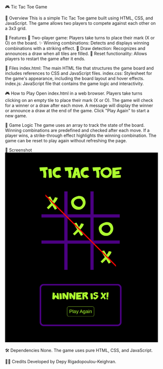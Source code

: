 🎮 Tic Tac Toe Game

📖 Overview
This is a simple Tic Tac Toe game built using HTML, CSS, and JavaScript. The game allows two players to compete against each other on a 3x3 grid.

🌟 Features
👫 Two-player game: Players take turns to place their mark (X or O) on the board.
✨ Winning combinations: Detects and displays winning combinations with a striking effect.
🤝 Draw detection: Recognizes and announces a draw when all tiles are filled.
🔄 Reset functionality: Allows players to restart the game after it ends.

📂 Files
index.html: The main HTML file that structures the game board and includes references to CSS and JavaScript files.
index.css: Stylesheet for the game's appearance, including the board layout and hover effects.
index.js: JavaScript file that contains the game logic and interactivity.

🎮 How to Play
Open index.html in a web browser.
Players take turns clicking on an empty tile to place their mark (X or O).
The game will check for a winner or a draw after each move.
A message will display the winner or announce a draw at the end of the game.
Click "Play Again" to start a new game.

🧠 Game Logic
The game uses an array to track the state of the board.
Winning combinations are predefined and checked after each move.
If a player wins, a strike-through effect highlights the winning combination.
The game can be reset to play again without refreshing the page.

📸 Screenshot
![Image of the Tic-Tac-Toe game](/images/tic-tac-toe.png)

🛠️ Dependencies
None. The game uses pure HTML, CSS, and JavaScript.

👨‍💻 Credits
Developed by Depy Rigadopoulou-Keighran.
